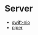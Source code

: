 # Server

- [swift-nio](https://github.com/apple/swift-nio)
- [piper](https://github.com/rhasspy/piper.git)
